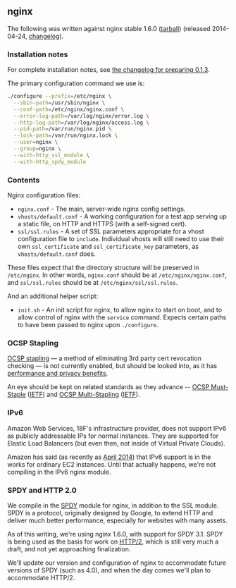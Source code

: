 
## nginx

The following was written against nginx stable 1.6.0 ([tarball](http://nginx.org/download/nginx-1.6.0.tar.gz)) (released 2014-04-24, [changelog](http://nginx.org/en/CHANGES-1.6)).

### Installation notes

For complete installation notes, see [the changelog for preparing 0.1.3](../changelog/0.1.3.md).

The primary configuration command we use is:

```bash
./configure --prefix=/etc/nginx \
  --sbin-path=/usr/sbin/nginx \
  --conf-path=/etc/nginx/nginx.conf \
  --error-log-path=/var/log/nginx/error.log \
  --http-log-path=/var/log/nginx/access.log \
  --pid-path=/var/run/nginx.pid \
  --lock-path=/var/run/nginx.lock \
  --user=nginx \
  --group=nginx \
  --with-http_ssl_module \
  --with-http_spdy_module
```

### Contents

Nginx configuration files:

* `nginx.conf` - The main, server-wide nginx config settings.
* `vhosts/default.conf` - A working configuration for a test app serving up a static file, on HTTP and HTTPS (with a self-signed cert).
* `ssl/ssl.rules` - A set of SSL parameters appropriate for a vhost configuration file to `include`. Individual vhosts will still need to use their own `ssl_certificate` and `ssl_certificate_key` parameters, as `vhosts/default.conf` does.

These files expect that the directory structure will be preserved in `/etc/nginx`. In other words, `nginx.conf` should be at `/etc/nginx/nginx.conf`, and `ssl/ssl.rules` should be at `/etc/nginx/ssl/ssl.rules`.

And an additional helper script:

* `init.sh` - An init script for nginx, to allow nginx to start on boot, and to allow control of nginx with the `service` command. Expects certain paths to have been passed to nginx upon `./configure`.

### OCSP Stapling

[OCSP stapling](https://en.wikipedia.org/wiki/OCSP_stapling) &mdash; a method of eliminating 3rd party cert revocation checking &mdash; is not currently enabled, but should be looked into, as it has [performance and privacy benefits](http://blog.cloudflare.com/ocsp-stapling-how-cloudflare-just-made-ssl-30).

An eye should be kept on related standards as they advance -- [OCSP Must-Staple](http://www.ietf.org/mail-archive/web/tls/current/msg10323.html) ([IETF](http://tools.ietf.org/html/draft-hallambaker-tlsfeature-02)) and [OCSP Multi-Stapling](https://casecurity.org/2013/05/07/an-introduction-to-ocsp-multi-stapling/) ([IETF](http://datatracker.ietf.org/doc/rfc6961/)).

### IPv6

Amazon Web Services, 18F's infrastructure provider, does not support IPv6 as publicly addressable IPs for normal instances. They are supported for Elastic Load Balancers (but even then, not inside of Virtual Private Clouds).

Amazon has said (as recently as [April 2014](https://forums.aws.amazon.com/thread.jspa?messageID=536049)) that IPv6 support is in the works for ordinary EC2 instances. Until that actually happens, we're not compiling in the IPv6 nginx module.

### SPDY and HTTP 2.0

We compile in the [SPDY](https://en.wikipedia.org/wiki/SPDY) module for nginx, in addition to the SSL module. SPDY is a protocol, originally designed by Google, to extend HTTP and deliver much better performance, especially for websites with many assets.

As of this writing, we're using nginx 1.6.0, with support for SPDY 3.1. SPDY is being used as the basis for work on [HTTP/2](http://http2.github.io/), which is still very much a draft, and not yet approaching finalization.

We'll update our version and configuration of nginx to accommodate future versions of SPDY (such as 4.0), and when the day comes we'll plan to accommodate HTTP/2.
